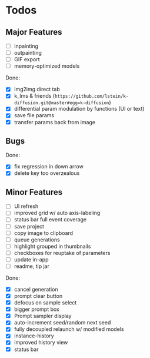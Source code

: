 # Todos

## Major Features

- [ ] inpainting
- [ ] outpainting
- [ ] GIF export
- [ ] memory-optimized models

Done:

- [x] img2img direct tab
- [x] k_lms & friends (`https://github.com/lstein/k-diffusion.git@master#egg=k-diffusion`)
- [x] differential param modulation by functions (UI or text)
- [x] save file params
- [x] transfer params back from image

## Bugs


Done:

- [x] fix regression in down arrow
- [x] delete key too overzealous
## Minor Features

- [ ] UI refresh
- [ ] improved grid w/ auto axis-labeling
- [ ] status bar full event coverage
- [ ] save project
- [ ] copy image to clipboard
- [ ] queue generations
- [ ] highlight grouped in thumbnails
- [ ] checkboxes for reuptake of parameters
- [ ] update in-app
- [ ] readme, tip jar

Done:

- [x] cancel generation
- [x] prompt clear button
- [x] defocus on sample select
- [x] bigger prompt box
- [x] Prompt sampler display
- [x] auto-increment seed/random next seed
- [x] fully decoupled relaunch w/ modified models
- [x] instance-history
- [x] improved history view
- [x] status bar
